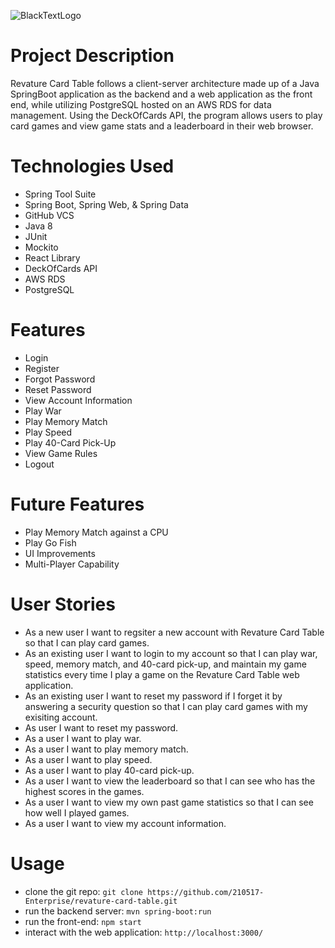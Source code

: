 ![BlackTextLogo](https://user-images.githubusercontent.com/35478864/126089270-c62d914a-c55a-4a18-8a89-c226bca790c6.png)


# Project Description
Revature Card Table follows a client-server architecture made up of a Java SpringBoot application as the backend and a web application as the front end, while utilizing PostgreSQL hosted on an AWS RDS for data management. Using the DeckOfCards API, the program allows users to play card games and view game stats and a leaderboard in their web browser.

# Technologies Used
- Spring Tool Suite
- Spring Boot, Spring Web, & Spring Data
- GitHub VCS
- Java 8
- JUnit
- Mockito
- React Library
- DeckOfCards API
- AWS RDS
- PostgreSQL

# Features
* Login
* Register
* Forgot Password
* Reset Password
* View Account Information
* Play War
* Play Memory Match
* Play Speed
* Play 40-Card Pick-Up
* View Game Rules
* Logout

# Future Features
* Play Memory Match against a CPU
* Play Go Fish
* UI Improvements
* Multi-Player Capability

# User Stories
* As a new user I want to regsiter a new account with Revature Card Table so that I can play card games.
* As an existing user I want to login to my account so that I can play war, speed, memory match, and 40-card pick-up, and maintain my game statistics every time I play a game on the Revature Card Table web application.
* As an existing user I want to reset my password if I forget it by answering a security question so that I can play card games with my exisiting account.
* As user I want to reset my password.
* As a user I want to play war.
* As a user I want to play memory match.
* As a user I want to play speed.
* As a user I want to play 40-card pick-up.
* As a user I want to view the leaderboard so that I can see who has the highest scores in the games.
* As a user I want to view my own past game statistics so that I can see how well I played games.
* As a user I want to view my account information.

# Usage
- clone the git repo: `git clone https://github.com/210517-Enterprise/revature-card-table.git`
- run the backend server: `mvn spring-boot:run`
- run the front-end: `npm start`
- interact with the web application: `http://localhost:3000/`
